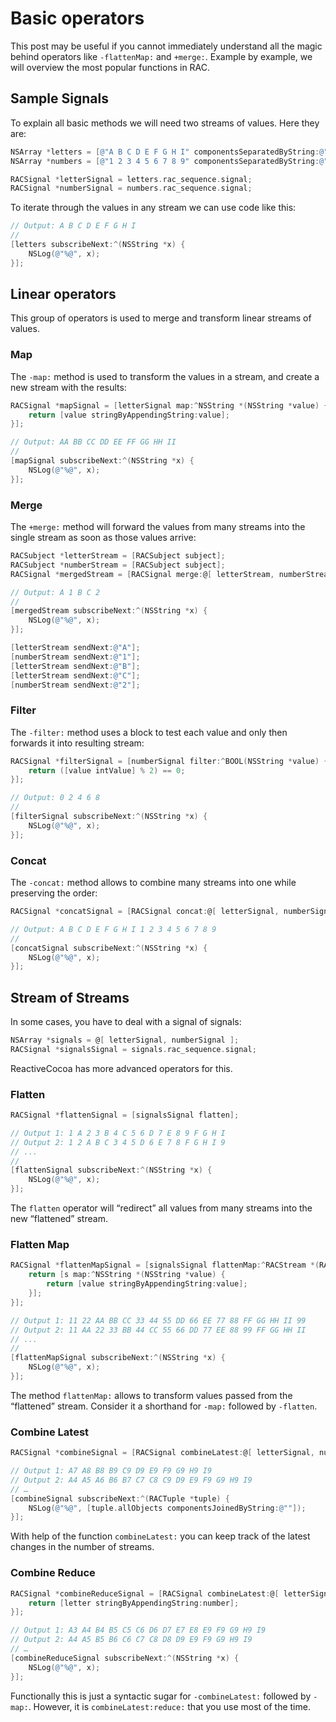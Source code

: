 # Basic operators

This post may be useful if you cannot immediately understand all the magic behind operators like `-flattenMap:` and `+merge:`. Example by example, we will overview the most popular functions in RAC.

## Sample Signals

To explain all basic methods we will need two streams of values. Here they are:

```objective-c
NSArray *letters = [@"A B C D E F G H I" componentsSeparatedByString:@" "];
NSArray *numbers = [@"1 2 3 4 5 6 7 8 9" componentsSeparatedByString:@" "];

RACSignal *letterSignal = letters.rac_sequence.signal;
RACSignal *numberSignal = numbers.rac_sequence.signal;
```

To iterate through the values in any stream we can use code like this:

```objective-c
// Output: A B C D E F G H I
//
[letters subscribeNext:^(NSString *x) {
    NSLog(@"%@", x);
}];
```

## Linear operators

This group of operators is used to merge and transform linear streams of values.

### Map

The `-map:` method is used to transform the values in a stream, and create a new stream with the results:

```objective-c
RACSignal *mapSignal = [letterSignal map:^NSString *(NSString *value) {
    return [value stringByAppendingString:value];
}];

// Output: AA BB CC DD EE FF GG HH II
//
[mapSignal subscribeNext:^(NSString *x) {
    NSLog(@"%@", x);
}];
```

### Merge

The `+merge:` method will forward the values from many streams into the single stream as soon as those values arrive:

```objective-c
RACSubject *letterStream = [RACSubject subject];
RACSubject *numberStream = [RACSubject subject];
RACSignal *mergedStream = [RACSignal merge:@[ letterStream, numberStream ]];

// Output: A 1 B C 2
//
[mergedStream subscribeNext:^(NSString *x) {
    NSLog(@"%@", x);
}];

[letterStream sendNext:@"A"];
[numberStream sendNext:@"1"];
[letterStream sendNext:@"B"];
[letterStream sendNext:@"C"];
[numberStream sendNext:@"2"];
```

### Filter

The `-filter:` method uses a block to test each value and only then forwards it into resulting stream:

```objective-c
RACSignal *filterSignal = [numberSignal filter:^BOOL(NSString *value) {
    return ([value intValue] % 2) == 0;
}];

// Output: 0 2 4 6 8
//
[filterSignal subscribeNext:^(NSString *x) {
    NSLog(@"%@", x);
}];
```

### Concat

The `-concat:` method allows to combine many streams into one while preserving the order:

```objective-c
RACSignal *concatSignal = [RACSignal concat:@[ letterSignal, numberSignal ]];

// Output: A B C D E F G H I 1 2 3 4 5 6 7 8 9
//
[concatSignal subscribeNext:^(NSString *x) {
    NSLog(@"%@", x);
}];
```

## Stream of Streams

In some cases, you have to deal with a signal of signals:

```objective-c
NSArray *signals = @[ letterSignal, numberSignal ];
RACSignal *signalsSignal = signals.rac_sequence.signal;
```

ReactiveCocoa has more advanced operators for this.

### Flatten

```objective-c
RACSignal *flattenSignal = [signalsSignal flatten];

// Output 1: 1 A 2 3 B 4 C 5 6 D 7 E 8 9 F G H I
// Output 2: 1 2 A B C 3 4 5 D 6 E 7 8 F G H I 9
// ...
//
[flattenSignal subscribeNext:^(NSString *x) {
    NSLog(@"%@", x);
}];
```

The `flatten` operator will “redirect” all values from many streams into the new “flattened” stream.

### Flatten Map

```objective-c
RACSignal *flattenMapSignal = [signalsSignal flattenMap:^RACStream *(RACStream *s) {
    return [s map:^NSString *(NSString *value) {
        return [value stringByAppendingString:value];
    }];
}];

// Output 1: 11 22 AA BB CC 33 44 55 DD 66 EE 77 88 FF GG HH II 99
// Output 2: 11 AA 22 33 BB 44 CC 55 66 DD 77 EE 88 99 FF GG HH II
// ...
//
[flattenMapSignal subscribeNext:^(NSString *x) {
    NSLog(@"%@", x);
}];
```

The method `flattenMap:` allows to transform values passed from the “flattened” stream. Consider it a shorthand for `-map:` followed by `-flatten`.

### Combine Latest

```objective-c
RACSignal *combineSignal = [RACSignal combineLatest:@[ letterSignal, numberSignal ]];

// Output 1: A7 A8 B8 B9 C9 D9 E9 F9 G9 H9 I9
// Output 2: A4 A5 A6 B6 B7 C7 C8 C9 D9 E9 F9 G9 H9 I9
// …
[combineSignal subscribeNext:^(RACTuple *tuple) {
    NSLog(@"%@", [tuple.allObjects componentsJoinedByString:@""]);
}];
```

With help of the function `combineLatest:` you can keep track of the latest changes in the number of streams.

### Combine Reduce

```objective-c
RACSignal *combineReduceSignal = [RACSignal combineLatest:@[ letterSignal, numberSignal ] reduce:^(NSString *letter, NSString *number) {
    return [letter stringByAppendingString:number];
}];

// Output 1: A3 A4 B4 B5 C5 C6 D6 D7 E7 E8 E9 F9 G9 H9 I9
// Output 2: A4 A5 B5 B6 C6 C7 C8 D8 D9 E9 F9 G9 H9 I9
// …
[combineReduceSignal subscribeNext:^(NSString *x) {
    NSLog(@"%@", x);
}];
```

Functionally this is just a syntactic sugar for `-combineLatest:` followed by `-map:`. However, it is `combineLatest:reduce:` that you use most of the time.
